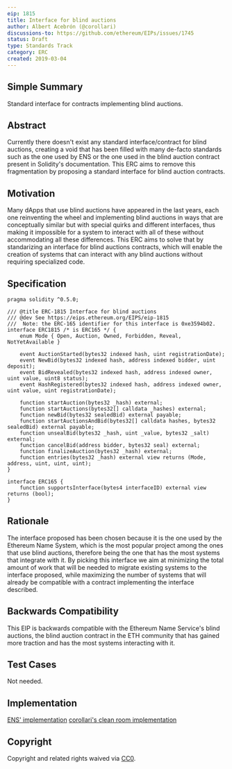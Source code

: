 ```yaml
---
eip: 1815
title: Interface for blind auctions
author: Albert Acebrón (@corollari)
discussions-to: https://github.com/ethereum/EIPs/issues/1745
status: Draft
type: Standards Track
category: ERC
created: 2019-03-04
---
```



## Simple Summary
Standard interface for contracts implementing blind auctions.

## Abstract
Currently there doesn't exist any standard interface/contract for blind auctions, creating a void that has been filled with many de-facto standards such as the one used by ENS or the one used in the blind auction contract present in Solidity's documentation. This ERC aims to remove this fragmentation by proposing a standard interface for blind auction contracts.

## Motivation
Many dApps that use blind auctions have appeared in the last years, each one reinventing the wheel and implementing blind auctions in ways that are conceptually similar but with special quirks and different interfaces, thus making it impossible for a system to interact with all of these without accommodating all these differences. This ERC aims to solve that by standarizing an interface for blind auctions contracts, which will enable the creation of systems that can interact with any blind auctions without requiring specialized code.

## Specification
```solidity
pragma solidity ^0.5.0;

/// @title ERC-1815 Interface for blind auctions
/// @dev See https://eips.ethereum.org/EIPS/eip-1815
///  Note: the ERC-165 identifier for this interface is 0xe3594b02.
interface ERC1815 /* is ERC165 */ {
    enum Mode { Open, Auction, Owned, Forbidden, Reveal, NotYetAvailable }

    event AuctionStarted(bytes32 indexed hash, uint registrationDate);
    event NewBid(bytes32 indexed hash, address indexed bidder, uint deposit);
    event BidRevealed(bytes32 indexed hash, address indexed owner, uint value, uint8 status);
    event HashRegistered(bytes32 indexed hash, address indexed owner, uint value, uint registrationDate);

    function startAuction(bytes32 _hash) external;
    function startAuctions(bytes32[] calldata _hashes) external;
    function newBid(bytes32 sealedBid) external payable;
    function startAuctionsAndBid(bytes32[] calldata hashes, bytes32 sealedBid) external payable;
    function unsealBid(bytes32 _hash, uint _value, bytes32 _salt) external;
    function cancelBid(address bidder, bytes32 seal) external;
    function finalizeAuction(bytes32 _hash) external;
    function entries(bytes32 _hash) external view returns (Mode, address, uint, uint, uint);
}

interface ERC165 {
    function supportsInterface(bytes4 interfaceID) external view returns (bool);
}
```

## Rationale
The interface proposed has been chosen because it is the one used by the Ethereum Name System, which is the most popular project among the ones that use blind auctions, therefore being the one that has the most systems that integrate with it. By picking this interface we aim at minimizing the total amount of work that will be needed to migrate existing systems to the interface proposed, while maximizing the number of systems that will already be compatible with a contract implementing the interface described.

## Backwards Compatibility
This EIP is backwards compatible with the Ethereum Name Service's blind auctions, the blind auction contract in the ETH community that has gained more traction and has the most systems interacting with it.

## Test Cases
Not needed.

## Implementation
[ENS' implementation](https://github.com/ensdomains/ens/blob/94f4861a7783d8986e81b976e823caa81a16f285/contracts/HashRegistrar.sol)
[corollari's clean room implementation](https://github.com/corollari/BlindAuction)

## Copyright
Copyright and related rights waived via [CC0](https://creativecommons.org/publicdomain/zero/1.0/).

